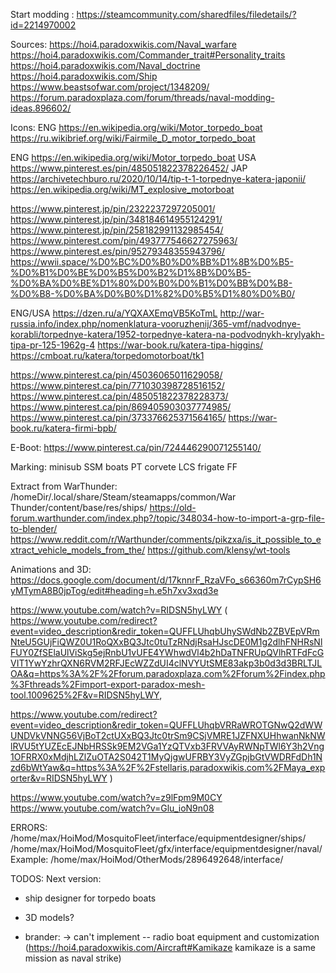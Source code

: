 Start modding :
https://steamcommunity.com/sharedfiles/filedetails/?id=2214970002

Sources:
https://hoi4.paradoxwikis.com/Naval_warfare
https://hoi4.paradoxwikis.com/Commander_trait#Personality_traits
https://hoi4.paradoxwikis.com/Naval_doctrine
https://hoi4.paradoxwikis.com/Ship
https://www.beastsofwar.com/project/1348209/
https://forum.paradoxplaza.com/forum/threads/naval-modding-ideas.896602/


Icons:
ENG https://en.wikipedia.org/wiki/Motor_torpedo_boat
https://ru.wikibrief.org/wiki/Fairmile_D_motor_torpedo_boat

ENG https://en.wikipedia.org/wiki/Motor_torpedo_boat
USA https://www.pinterest.es/pin/485051822378226452/
JAP https://archivetechburo.ru/2020/10/14/tip-t-1-torpednye-katera-japonii/
https://en.wikipedia.org/wiki/MT_explosive_motorboat

https://www.pinterest.jp/pin/2322237297205001/
https://www.pinterest.jp/pin/348184614955124291/
https://www.pinterest.jp/pin/258182991132985454/
https://www.pinterest.com/pin/493777546627275963/
https://www.pinterest.es/pin/95279348355943796/
https://wwii.space/%D0%BC%D0%B0%D0%BB%D1%8B%D0%B5-%D0%B1%D0%BE%D0%B5%D0%B2%D1%8B%D0%B5-%D0%BA%D0%BE%D1%80%D0%B0%D0%B1%D0%BB%D0%B8-%D0%B8-%D0%BA%D0%B0%D1%82%D0%B5%D1%80%D0%B0/


ENG/USA
https://dzen.ru/a/YQXAXEmqVB5KoTmL
http://war-russia.info/index.php/nomenklatura-vooruzhenij/365-vmf/nadvodnye-korabli/torpednye-katera/1952-torpednye-katera-na-podvodnykh-krylyakh-tipa-pr-125-1962g-4
https://war-book.ru/katera-tipa-higgins/
https://cmboat.ru/katera/torpedomotorboat/tk1

https://www.pinterest.ca/pin/45036065011629058/
https://www.pinterest.ca/pin/771030398728516152/
https://www.pinterest.ca/pin/485051822378228373/
https://www.pinterest.ca/pin/869405903037774985/
https://www.pinterest.ca/pin/373376625371564165/
https://war-book.ru/katera-firmi-bpb/

E-Boot: https://www.pinterest.ca/pin/724446290071255140/

Marking:
minisub SSM
boats PT
corvete LCS
frigate FF

Extract from WarThunder:
/homeDir/.local/share/Steam/steamapps/common/War Thunder/content/base/res/ships/
https://old-forum.warthunder.com/index.php?/topic/348034-how-to-import-a-grp-file-to-blender/
https://www.reddit.com/r/Warthunder/comments/pikzxa/is_it_possible_to_extract_vehicle_models_from_the/
https://github.com/klensy/wt-tools


Animations and 3D:
https://docs.google.com/document/d/17knnrF_RzaVFo_s66360m7rCypSH6yMTymA8B0jpTog/edit#heading=h.e5h7xv3xqd3e

https://www.youtube.com/watch?v=RIDSN5hyLWY (
https://www.youtube.com/redirect?event=video_description&redir_token=QUFFLUhqbUhySWdNb2ZBVEpVRmNteU5GUjFiQWZ0U1RoQXxBQ3Jtc0tuTzRNdjRsaHJscDE0M1g2dlhFNHRsNlFUY0ZfSElaUlViSkg5ejRnbU1vUFE4YWhwdVl4b2hDaTNFRUpQVlhRTFdFcGVIT1YwYzhrQXN6RVM2RFJEcWZZdUI4clNVYUtSME83akp3b0d3d3BRLTJLOA&q=https%3A%2F%2Fforum.paradoxplaza.com%2Fforum%2Findex.php%3Fthreads%2Fimport-export-paradox-mesh-tool.1009625%2F&v=RIDSN5hyLWY,

https://www.youtube.com/redirect?event=video_description&redir_token=QUFFLUhqbVRRaWROTGNwQ2dWWUNDVkVNNG56VjBoT2ctUXxBQ3Jtc0trSm9CSjVMRE1JZFNXUHhwanNkNWlRVU5tYUZEcEJNbHRSSk9EM2VGa1YzQTVxb3FRVVAyRWNpTWl6Y3h2Vng1OFRRX0xMdjhLZlZuOTA2S042T1MyQjgwUFRBY3VyZGpjbGtVWDRFdDh1Nzd6bWtYaw&q=https%3A%2F%2Fstellaris.paradoxwikis.com%2FMaya_exporter&v=RIDSN5hyLWY
)

https://www.youtube.com/watch?v=z9lFpm9M0CY
https://www.youtube.com/watch?v=Glu_ioN9n08



ERRORS:
/home/max/HoiMod/MosquitoFleet/interface/equipmentdesigner/ships/
/home/max/HoiMod/MosquitoFleet/gfx/interface/equipmentdesigner/naval/
Example: /home/max/HoiMod/OtherMods/2896492648/interface/

TODOS:
Next version:
- ship designer for torpedo boats
- 3D models?


- brander: -> can't implement
-- radio boat equipment and customization (https://hoi4.paradoxwikis.com/Aircraft#Kamikaze kamikaze is a same mission as naval strike)
